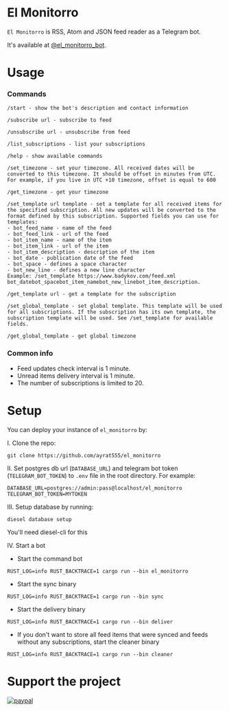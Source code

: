 # El Monitorro

`El Monitorro` is RSS, Atom and JSON feed reader as a Telegram bot.

It's available at [@el_monitorro_bot](https://t.me/el_monitorro_bot).

# Usage

### Commands

```
/start - show the bot's description and contact information

/subscribe url - subscribe to feed

/unsubscribe url - unsubscribe from feed

/list_subscriptions - list your subscriptions

/help - show available commands

/set_timezone - set your timezone. All received dates will be converted to this timezone. It should be offset in minutes from UTC. For example, if you live in UTC +10 timezone, offset is equal to 600

/get_timezone - get your timezone

/set_template url template - set a template for all received items for the specified subscription. All new updates will be converted to the format defined by this subscription. Supported fields you can use for templates:
- bot_feed_name - name of the feed
- bot_feed_link - url of the feed
- bot_item_name - name of the item
- bot_item_link - url of the item
- bot_item_description - description of the item
- bot_date - publication date of the feed
- bot_space - defines a space character
- bot_new_line - defines a new line character
Example: /set_template https://www.badykov.com/feed.xml bot_datebot_spacebot_item_namebot_new_linebot_item_description.

/get_template url - get a template for the subscription

/set_global_template - set global template. This template will be used for all subscriptions. If the subscription has its own template, the subscription template will be used. See /set_template for available fields.

/get_global_template - get global timezone
```

### Common info

- Feed updates check interval is 1 minute.
- Unread items delivery interval is 1 minute.
- The number of subscriptions is limited to 20.

# Setup

You can deploy your instance of `el_monitorro` by:

I. Clone the repo:

```
git clone https://github.com/ayrat555/el_monitorro
```

II. Set postgres db url (`DATABASE_URL`) and telegram bot token (`TELEGRAM_BOT_TOKEN`) to `.env` file in the root directory. For example:

```
DATABASE_URL=postgres://admin:pass@localhost/el_monitorro
TELEGRAM_BOT_TOKEN=MYTOKEN
```

III. Setup database by running:

```
diesel database setup
```

You'll need diesel-cli for this

IV. Start a bot

- Start the command bot

```
RUST_LOG=info RUST_BACKTRACE=1 cargo run --bin el_monitorro
```
- Start the sync binary

```
RUST_LOG=info RUST_BACKTRACE=1 cargo run --bin sync
```

- Start the delivery binary

```
RUST_LOG=info RUST_BACKTRACE=1 cargo run --bin deliver
```

- If you don't want to store all feed items that were synced and feeds without any subscriptions, start the cleaner binary

```
RUST_LOG=info RUST_BACKTRACE=1 cargo run --bin cleaner
```

# Support the project

[![paypal](https://www.paypalobjects.com/en_US/i/btn/btn_donateCC_LG.gif)](https://paypal.me/ayrat555)

